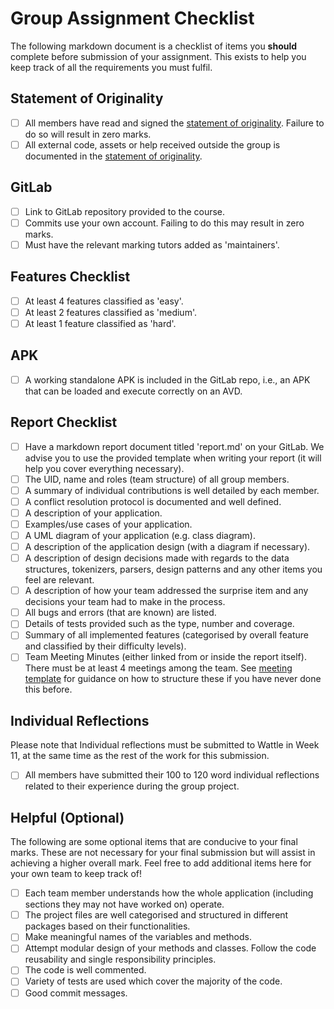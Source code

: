# Group Assignment Checklist
The following markdown document is a checklist of items you **should** complete before submission of your assignment. This exists to help you keep track of all the requirements you must fulfil.

## Statement of Originality
- [ ] All members have read and signed the [statement of originality](./statement-of-originality.yml). Failure to do so will result in zero marks.
- [ ] All external code, assets or help received outside the group is documented in the [statement of originality](./statement-of-originality.yml).

## GitLab
- [ ] Link to GitLab repository provided to the course.
- [ ] Commits use your own account. Failing to do this may result in zero marks.
- [ ] Must have the relevant marking tutors added as 'maintainers'.

## Features Checklist
- [ ] At least 4 features classified as 'easy'.
- [ ] At least 2 features classified as 'medium'.
- [ ] At least 1 feature classified as 'hard'.

## APK
- [ ] A working standalone APK is included in the GitLab repo, i.e., an APK that can be loaded and execute correctly on an AVD.

## Report Checklist
- [ ] Have a markdown report document titled 'report.md' on your GitLab. We advise you to use the provided template when writing your report (it will help you cover everything necessary).
- [ ] The UID, name and roles (team structure) of all group members.
- [ ] A summary of individual contributions is well detailed by each member.
- [ ] A conflict resolution protocol is documented and well defined.
- [ ] A description of your application.
- [ ] Examples/use cases of your application.
- [ ] A UML diagram of your application (e.g. class diagram).
- [ ] A description of the application design (with a diagram if necessary).
- [ ] A description of design decisions made with regards to the data structures, tokenizers, parsers, design patterns and any other items you feel are relevant.
- [ ] A description of how your team addressed the surprise item and any decisions your team had to make in the process.
- [ ] All bugs and errors (that are known) are listed.
- [ ] Details of tests provided such as the type, number and coverage.
- [ ] Summary of all implemented features (categorised by overall feature and classified by their difficulty levels).
- [ ] Team Meeting Minutes (either linked from or inside the report itself). There must be at least 4 meetings among the team. See [meeting template](./MeetingTemplate.md) for guidance on how to structure these if you have never done this before.

## Individual Reflections
Please note that Individual reflections must be submitted to Wattle in Week 11, at the same time as the rest of the work for this submission.
- [ ] All members have submitted their 100 to 120 word individual reflections related to their experience during the group project.

## Helpful (Optional)
The following are some optional items that are conducive to your final marks. These are not necessary for your final submission but will assist in achieving a higher overall mark. Feel free to add additional items here for your own team to keep track of!
- [ ] Each team member understands how the whole application (including sections they may not have worked on) operate.
- [ ] The project files are well categorised and structured in different packages based on their functionalities.
- [ ] Make meaningful names of the variables and methods.
- [ ] Attempt modular design of your methods and classes. Follow the code reusability and single responsibility principles.
- [ ] The code is well commented.
- [ ] Variety of tests are used which cover the majority of the code.
- [ ] Good commit messages.
